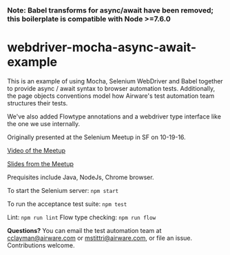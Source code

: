 ### Note: Babel transforms for async/await have been removed; this boilerplate is compatible with Node >=7.6.0

# webdriver-mocha-async-await-example

This is an example of using Mocha, Selenium WebDriver and Babel together to provide async / await syntax to browser automation tests. Additionally, the page objects conventions model how Airware's test automation team structures their tests.

We've also added Flowtype annotations and a webdriver type interface like the one we use internally.

Originally presented at the Selenium Meetup in SF on 10-19-16.

[Video of the Meetup](https://www.youtube.com/watch?v=BTpMB2-8qMM)

[Slides from the Meetup](http://www.slideshare.net/MekSrunyuStittri/endtoend-test-automation-with-nodejs-one-year-later)

Prequisites include Java, NodeJs, Chrome browser.

To start the Selenium server: `npm start`

To run the acceptance test suite: `npm test`

Lint: `npm run lint`
Flow type checking: `npm run flow`

**Questions?** You can email the test automation team at cclayman@airware.com or mstittri@airware.com, or file an issue. Contributions welcome.
